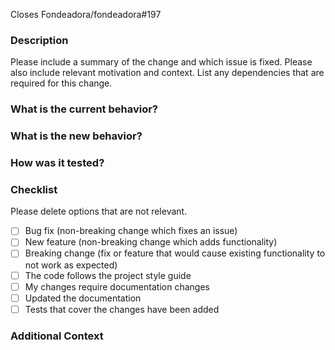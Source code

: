 Closes Fondeadora/fondeadora#197

### Description

Please include a summary of the change and which issue is fixed. Please also include relevant motivation and context. List any dependencies that are required for this change.

### What is the current behavior?

### What is the new behavior?

### How was it tested?

### Checklist

Please delete options that are not relevant.

- [ ] Bug fix (non-breaking change which fixes an issue)
- [ ] New feature (non-breaking change which adds functionality)
- [ ] Breaking change (fix or feature that would cause existing functionality to not work as expected)
- [ ] The code follows the project style guide
- [ ] My changes require documentation changes
- [ ] Updated the documentation
- [ ] Tests that cover the changes have been added

### Additional Context
